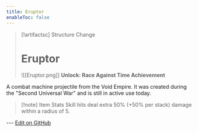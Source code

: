 ```yaml
---
title: Eruptor
enableToc: false
---
```

> [!artifactsc] Structure Change
>
> # Eruptor
>
> ![[Eruptor.png]]
>**Unlock: Race Against Time Achievement** 

A combat machine projectile from the Void Empire. It was created during the "Second Universal War" and is still in active use today.

> [!note] Item Stats
> Skill hits deal extra 50% (+50% per stack) damage within a radius of 5.

--- [Edit on GitHub](https://github.com/Mondrethos/gatekeeperwiki/edit/main/content/Artifacts/Eruptor.md)
